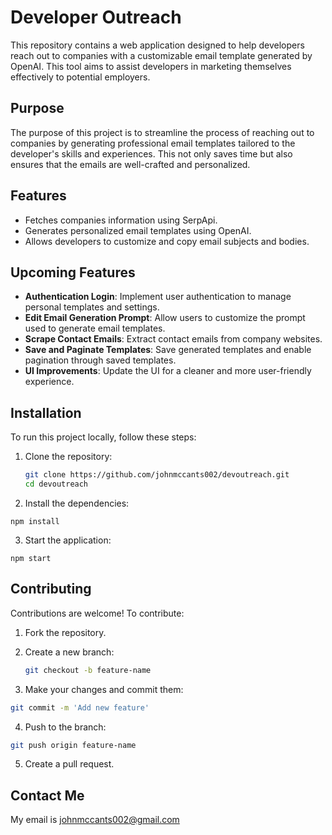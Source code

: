 # Developer Outreach

This repository contains a web application designed to help developers reach out to companies with a customizable email template generated by OpenAI. This tool aims to assist developers in marketing themselves effectively to potential employers.

## Purpose

The purpose of this project is to streamline the process of reaching out to companies by generating professional email templates tailored to the developer's skills and experiences. This not only saves time but also ensures that the emails are well-crafted and personalized.

## Features

- Fetches companies information using SerpApi.
- Generates personalized email templates using OpenAI.
- Allows developers to customize and copy email subjects and bodies.

## Upcoming Features

- **Authentication Login**: Implement user authentication to manage personal templates and settings.
- **Edit Email Generation Prompt**: Allow users to customize the prompt used to generate email templates.
- **Scrape Contact Emails**: Extract contact emails from company websites.
- **Save and Paginate Templates**: Save generated templates and enable pagination through saved templates.
- **UI Improvements**: Update the UI for a cleaner and more user-friendly experience.

## Installation

To run this project locally, follow these steps:

1. Clone the repository:

   ```sh
   git clone https://github.com/johnmccants002/devoutreach.git
   cd devoutreach
   ```

2. Install the dependencies:

```
npm install
```

3. Start the application:

```
npm start
```

## Contributing

Contributions are welcome! To contribute:

1. Fork the repository.
2. Create a new branch:

   ```sh
   git checkout -b feature-name

   ```

3. Make your changes and commit them:

```sh
git commit -m 'Add new feature'
```

4. Push to the branch:

```sh
git push origin feature-name
```

5. Create a pull request.

## Contact Me

My email is johnmccants002@gmail.com
